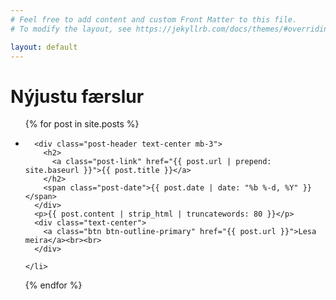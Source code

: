 ```yaml
---
# Feel free to add content and custom Front Matter to this file.
# To modify the layout, see https://jekyllrb.com/docs/themes/#overriding-theme-defaults

layout: default
---
```


<h1 class="page-heading mb-5">Nýjustu færslur</h1>

<ul class="post-list list-unstyled">
  {% for post in site.posts %}
    <li class="my-5">

      <div class="post-header text-center mb-3">
        <h2>
          <a class="post-link" href="{{ post.url | prepend: site.baseurl }}">{{ post.title }}</a>
        </h2>
        <span class="post-date">{{ post.date | date: "%b %-d, %Y" }}</span>
      </div>
      <p>{{ post.content | strip_html | truncatewords: 80 }}</p>
      <div class="text-center">
        <a class="btn btn-outline-primary" href="{{ post.url }}">Lesa meira</a><br><br>
      </div>

    </li>
  {% endfor %}
</ul>
